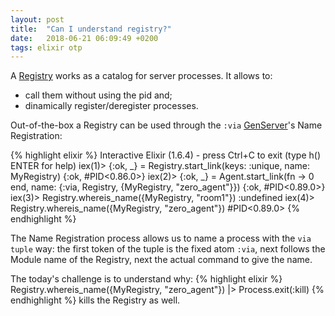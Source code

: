 ```yaml
---
layout: post
title:  "Can I understand registry?"
date:   2018-06-21 06:09:49 +0200
tags: elixir otp
---
```

A [Registry][Registry] works as a catalog for server processes. It allows to:
* call them without using the pid and;
* dinamically register/deregister processes.

Out-of-the-box a Registry can be used through the `:via` [GenServer][GenServer]'s Name Registration:

{% highlight elixir %}
Interactive Elixir (1.6.4) - press Ctrl+C to exit (type h() ENTER for help)
iex(1)>  {:ok, _} = Registry.start_link(keys: :unique, name: MyRegistry)
{:ok, #PID<0.86.0>}
iex(2)> {:ok, _} = Agent.start_link(fn -> 0 end, name: {:via, Registry, {MyRegistry, "zero_agent"}})
{:ok, #PID<0.89.0>}
iex(3)> Registry.whereis_name({MyRegistry, "room1"})
:undefined
iex(4)> Registry.whereis_name({MyRegistry, "zero_agent"})
#PID<0.89.0>
{% endhighlight %}

The Name Registration process allows us to name a process with the `via tuple` way: the first token of the tuple is the fixed atom `:via`, next follows the Module name of the Registry, next the actual command to give the name.
 
The today's challenge is to understand why:
{% highlight elixir %}
Registry.whereis_name({MyRegistry, "zero_agent"}) |> Process.exit(:kill)
{% endhighlight %}
kills the Registry as well.

[Registry]: https://hexdocs.pm/elixir/Registry.html
[GenServer]: https://hexdocs.pm/elixir/GenServer.html
